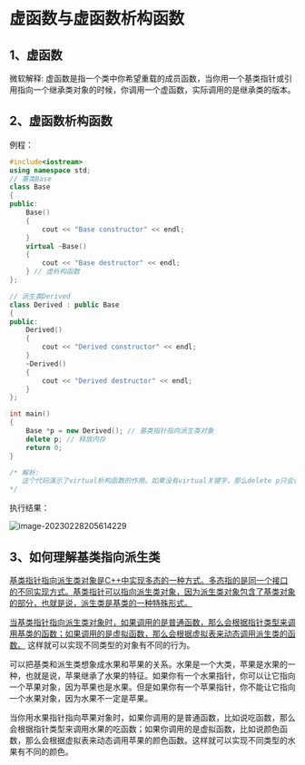# 虚函数与虚函数析构函数

## 1、虚函数

微软解释: 虚函数是指一个类中你希望重载的成员函数，当你用一个基类指针或引用指向一个继承类对象的时候，你调用一个虚函数，实际调用的是继承类的版本。



## 2、虚函数析构函数

例程：

```cpp
#include<iostream>
using namespace std;
// 基类Base
class Base 
{
public:
    Base() 
    { 
        cout << "Base constructor" << endl; 
    }
    virtual ~Base() 
    { 
        cout << "Base destructor" << endl; 
    } // 虚析构函数
};

// 派生类Derived
class Derived : public Base 
{
public:
    Derived() 
    { 
        cout << "Derived constructor" << endl; 
    }
    ~Derived() 
    { 
        cout << "Derived destructor" << endl; 
    }
};

int main() 
{
    Base *p = new Derived(); // 基类指针指向派生类对象
    delete p; // 释放内存
    return 0;
}

/* 解析:
   这个代码演示了virtual析构函数的作用。如果没有virtual关键字，那么delete p只会调用基类的析构函数，而不会调用派生类的析构函      数，这样就会造成内存泄漏。但是由于基类的析构函数是虚拟的，所以delete p会根据虚拟表来动态调用派生类的析构函数，然后再调用基类    的析构函数，这样就可以正确地释放内存。
*/
```

执行结果：

![image-20230228205614229](https://pic-1304959529.cos.ap-guangzhou.myqcloud.com/DB/image-20230228205614229.png)



## 3、如何理解基类指向派生类

[基类指针指向派生类对象是C++中实现多态的一种方式。多态指的是同一个接口的不同实现方式。基类指针可以指向派生类对象，因为派生类对象包含了基类对象的部分，也就是说，派生类是基类的一种特殊形式。](https://www.zhihu.com/question/25572937)

[当基类指针指向派生类对象时，如果调用的是普通函数，那么会根据指针类型来调用基类的函数；如果调用的是虚拟函数，那么会根据虚拟表来动态调用派生类的函数。](https://blog.csdn.net/hk121/article/details/81165391) 这样就可以实现不同类型的对象有不同的行为。

可以把基类和派生类想象成水果和苹果的关系。水果是一个大类，苹果是水果的一种，也就是说，苹果继承了水果的特征。如果你有一个水果指针，你可以让它指向一个苹果对象，因为苹果也是水果。但是如果你有一个苹果指针，你不能让它指向一个水果对象，因为水果不一定是苹果。

当你用水果指针指向苹果对象时，如果你调用的是普通函数，比如说吃函数，那么会根据指针类型来调用水果的吃函数；如果你调用的是虚拟函数，比如说颜色函数，那么会根据虚拟表来动态调用苹果的颜色函数。这样就可以实现不同类型的水果有不同的颜色。

